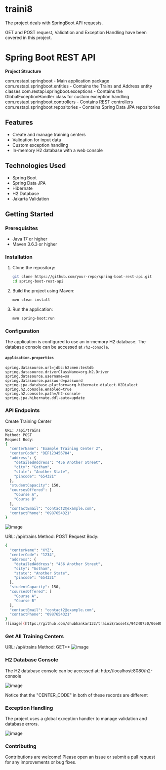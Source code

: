 # traini8
The project deals with SpringBoot API requests. 

GET and POST request, Validation and Exception Handling have been covered in this project. 
# Spring Boot REST API

**Project Structure**

com.restapi.springboot - Main application package
com.restapi.springboot.entities - Contains the Trains and Address entity classes
com.restapi.springboot.exceptions - Contains the GlobalExceptionHandler class for custom exception handling
com.restapi.springboot.controllers - Contains REST controllers
com.restapi.springboot.repositories - Contains Spring Data JPA repositories


## Features

- Create and manage training centers
- Validation for input data
- Custom exception handling
- In-memory H2 database with a web console

## Technologies Used

- Spring Boot
- Spring Data JPA
- Hibernate
- H2 Database
- Jakarta Validation

## Getting Started

### Prerequisites

- Java 17 or higher
- Maven 3.6.3 or higher

### Installation

1. Clone the repository:
    ```sh
    git clone https://github.com/your-repo/spring-boot-rest-api.git
    cd spring-boot-rest-api
    ```

2. Build the project using Maven:
    ```sh
    mvn clean install
    ```

3. Run the application:
    ```sh
    mvn spring-boot:run
    ```

### Configuration

The application is configured to use an in-memory H2 database. The database console can be accessed at `/h2-console`.

#### `application.properties`

```properties
spring.datasource.url=jdbc:h2:mem:testdb
spring.datasource.driverClassName=org.h2.Driver
spring.datasource.username=sa
spring.datasource.password=password
spring.jpa.database-platform=org.hibernate.dialect.H2Dialect
spring.h2.console.enabled=true
spring.h2.console.path=/h2-console
spring.jpa.hibernate.ddl-auto=update
```


### API Endpoints
Create Training Center
```sh
URL: /api/trains
Method: POST
Request Body:
{
  "centerName": "Example Training Center 2",
  "centerCode": "DEF123456784",
  "address": {
    "detailedAddress": "456 Another Street",
    "city": "Gotham",
    "state": "Another State",
    "pincode": "654321"
  },
  "studentCapacity": 150,
  "coursesOffered": [
    "Course A",
    "Course B"
  ],
  "contactEmail": "contact2@example.com",
  "contactPhone": "0987654321"
}
```
![image](https://github.com/shubhankar132/traini8/assets/94240750/34195a9e-4af1-4d47-947a-07865464104f)



URL: /api/trains
Method: POST
Request Body:
```sh
{
  "centerName": "XYZ",
  "centerCode": "1234",
  "address": {
    "detailedAddress": "456 Another Street",
    "city": "Gotham",
    "state": "Another State",
    "pincode": "654321"
  },
  "studentCapacity": 150,
  "coursesOffered": [
    "Course A",
    "Course B"
  ],
  "contactEmail": "contact2@example.com",
  "contactPhone": "0987654321"
}
![image](https://github.com/shubhankar132/traini8/assets/94240750/06e085ef-b092-4ca8-a10a-18daf827fb54)
```
### Get All Training Centers

URL: /api/trains
Method: GET**
![image](https://github.com/shubhankar132/traini8/assets/94240750/3ca4c6f3-011d-4a58-9aab-669860c478f4)


### H2 Database Console
The H2 database console can be accessed at: http://localhost:8080/h2-console

![image](https://github.com/shubhankar132/traini8/assets/94240750/f98b0aaa-8a5e-4f9c-ac53-b3c52a3d2ea9)

Notice that the "CENTER_CODE" in both of these records are different


### Exception Handling

The project uses a global exception handler to manage validation and database errors.

![image](https://github.com/shubhankar132/traini8/assets/94240750/fd3b91a1-ff8e-4d68-98c6-a7f5bee17838)


### Contributing

Contributions are welcome! Please open an issue or submit a pull request for any improvements or bug fixes.
